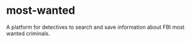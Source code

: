 # most-wanted
A platform for detectives to search and save information about FBI most wanted criminals.
